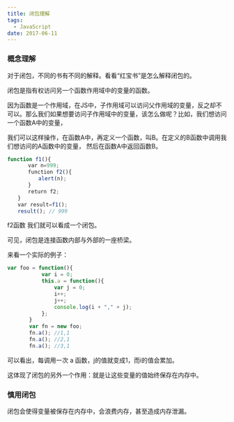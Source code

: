 ```yaml
---
title: 闭包理解
tags:
  - JavaScript
date: 2017-06-11
---
```

### 概念理解
对于闭包，不同的书有不同的解释。看看“红宝书”是怎么解释闭包的。

闭包是指有权访问另一个函数作用域中的变量的函数。

因为函数是一个作用域，在JS中，子作用域可以访问父作用域的变量，反之却不可以。那么我们如果想要访问子作用域中的变量，该怎么做呢？比如，我们想访问一个函数A中的变量，

我们可以这样操作，在函数A中，再定义一个函数，叫B。在定义的B函数中调用我们想访问的A函数中的变量，
然后在函数A中返回函数B。
<!--more-->

```js
function f1(){
　　　　var n=999;
　　　　function f2(){
　　　　　　alert(n); 
　　　　}
　　　　return f2;
　　}
　　var result=f1();
　　result(); // 999
```
 f2函数 我们就可以看成一个闭包。
 
 可见，闭包是连接函数内部与外部的一座桥梁。
 
 来看一个实际的例子：
 
 ```js
 var foo = function(){
			var i = 0;
			this.a = function(){
				var j = 0;
				i++;
				j++;
				console.log(i + "," + j);
			};
		}
		var fn = new foo;
		fn.a(); //1,1
		fn.a(); //2,1
		fn.a(); //3,1
 ```
 可以看出，每调用一次 a 函数，j的值就变成1，而i的值会累加。
 
 这体现了闭包的另外一个作用：就是让这些变量的值始终保存在内存中。
 
### 慎用闭包
闭包会使得变量被保存在内存中，会浪费内存，甚至造成内存泄漏。







